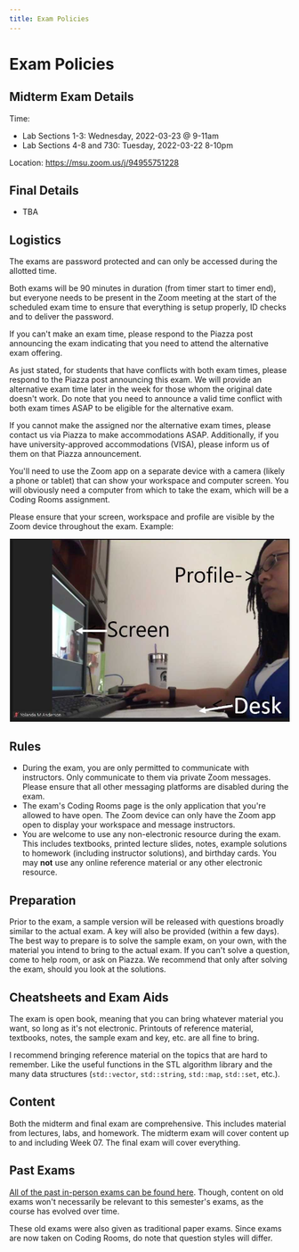 ```yaml
---
title: Exam Policies
---
```


# Exam Policies

<!---
## Final Review Session

In the Exam Zoom Meeting on 2021-04-23 at 4pm, Dr. Nahum will host a final review session to go over the sample final exam and answer any questions about the exam or other aspects of the class. It will be recorded and is entirely optional to attend. The solutions to the sample final will only be given to the students that "submit" their solution prior to the review session, so please ensure that you do so if you care to get answers.
-->

## Midterm Exam Details

Time:
- Lab Sections 1-3: Wednesday, 2022-03-23 @ 9-11am
- Lab Sections 4-8 and 730: Tuesday, 2022-03-22 8-10pm

Location: <https://msu.zoom.us/j/94955751228>


## Final Details
- TBA


## Logistics
The exams are password protected and can only be accessed during the allotted time. 

Both exams will be 90 minutes in duration (from timer start to timer end), but everyone needs to be present in the Zoom meeting at the start of the scheduled exam time to ensure that everything is setup properly, ID checks and to deliver the password.

If you can't make an exam time, please respond to the Piazza post announcing the exam indicating that you need to attend the alternative exam offering.

As just stated, for students that have conflicts with both exam times, please respond to the Piazza post announcing this exam. We will provide an alternative exam time later in the week for those whom the original date doesn't work. Do note that you need to announce a valid time conflict with both exam times ASAP to be eligible for the alternative exam.

If you cannot make the assigned nor the alternative exam times, please contact us via Piazza to make accommodations ASAP. Additionally, if you have university-approved accommodations (VISA), please inform us of them on that Piazza announcement.

You'll need to use the Zoom app on a separate device with a camera (likely a phone or tablet) that can show your workspace and computer screen. You will obviously need a computer from which to take the exam, which will be a Coding Rooms assignment.

Please ensure that your screen, workspace and profile are visible by the Zoom device throughout the exam. Example:

<div align="center">
    <img src="assets/images/exam_view.jpg">
</div>

## Rules

- During the exam, you are only permitted to communicate with instructors. Only communicate to them via private Zoom messages. Please ensure that all other messaging platforms are disabled during the exam.
- The exam's Coding Rooms page is the only application that you're allowed to have open. The Zoom device can only have the Zoom app open to display your workspace and message instructors.
- You are welcome to use any non-electronic resource during the exam. This includes textbooks, printed lecture slides, notes, example solutions to homework (including instructor solutions), and birthday cards. You may **not** use any online reference material or any other electronic resource.

## Preparation

Prior to the exam, a sample version will be released with questions broadly similar to the actual exam. A key will also be provided (within a few days). The best way to prepare is to solve the sample exam, on your own, with the material you intend to bring to the actual exam. If you can't solve a question, come to help room, or ask on Piazza. We recommend that only after solving the exam, should you look at the solutions.

## Cheatsheets and Exam Aids

The exam is open book, meaning that you can bring whatever material you want, so long as it's not electronic. Printouts of reference material, textbooks, notes, the sample exam and key, etc. are all fine to bring.

I recommend bringing reference material on the topics that are hard to remember. Like the useful functions in the STL algorithm library and the many data structures (`std::vector`, `std::string`, `std::map`, `std::set`, etc.).

## Content

Both the midterm and final exam are comprehensive. This includes material from lectures, labs, and homework. The midterm exam will cover content up to and including Week 07. The final exam will cover everything.

## Past Exams

[All of the past in-person exams can be found here](https://cse.msu.edu/~cse232/Exam_Content/). Though, content on old exams won't necessarily be relevant to this semester's exams, as the course has evolved over time.

These old exams were also given as traditional paper exams. Since exams are now taken on Coding Rooms, do note that question styles will differ.
